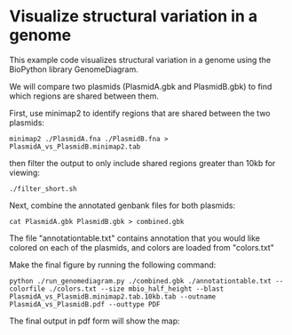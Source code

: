 # Visualize structural variation in a genome

This example code visualizes structural variation in a genome using the BioPython library GenomeDiagram.

We will compare two plasmids (PlasmidA.gbk and PlasmidB.gbk) to find which regions are shared between them.

First, use minimap2 to identify regions that are shared between the two plasmids:

`minimap2 ./PlasmidA.fna ./PlasmidB.fna > PlasmidA_vs_PlasmidB.minimap2.tab`

then filter the output to only include shared regions greater than 10kb for viewing:

`./filter_short.sh`

Next, combine the annotated genbank files for both plasmids:

`cat PlasmidA.gbk PlasmidB.gbk > combined.gbk`

The file "annotationtable.txt" contains annotation that you would like colored on each of the plasmids, and colors are loaded from "colors.txt"


Make the final figure by running the following command:

`python ./run_genomediagram.py ./combined.gbk ./annotationtable.txt --colorfile ./colors.txt --size mbio_half_height --blast PlasmidA_vs_PlasmidB.minimap2.tab.10kb.tab --outname PlasmidA_vs_PlasmidB.pdf --outtype PDF`

The final output in pdf form will show the map:


